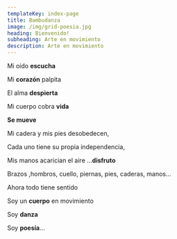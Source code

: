```yaml
---
templateKey: index-page
title: Bambudanza
image: /img/grid-poesia.jpg
heading: Bienvenido!
subheading: Arte en movimiento
description: Arte en movimiento
---
```

Mi oído **escucha**

Mi **corazón** palpita

El alma **despierta**

Mi cuerpo cobra **vida**

**Se mueve**

Mi cadera y mis pies desobedecen,

Cada uno tiene su propia independencia,

Mis manos acarician el aire …**disfruto**

Brazos ,hombros, cuello, piernas, pies, caderas, manos…

Ahora todo tiene sentido

Soy un **cuerpo** en movimiento

Soy **danza**

Soy **poesía**…